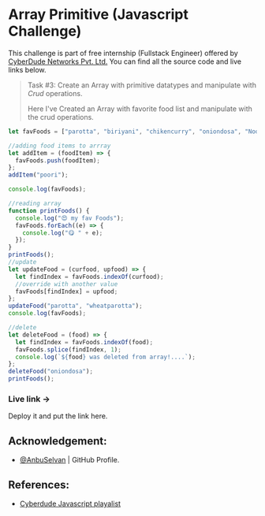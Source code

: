 # Array Primitive (Javascript Challenge)

This challenge is part of free internship (Fullstack Engineer) offered by [CyberDude Networks Pvt. Ltd.](https://cyberdudenetworks.com) You can find all the source code and live links below.

> Task #3: Create an Array with primitive datatypes and manipulate with _Crud_ operations.
>
> Here I've Created an Array with favorite food list and manipulate with the crud operations.

```js
let favFoods = ["parotta", "biriyani", "chikencurry", "oniondosa", "Noodles"];

//adding food items to arrray
let addItem = (foodItem) => {
  favFoods.push(foodItem);
};
addItem("poori");

console.log(favFoods);

//reading array
function printFoods() {
  console.log("😍 my fav Foods");
  favFoods.forEach((e) => {
    console.log("😋 " + e);
  });
}
printFoods();
//update
let updateFood = (curfood, upfood) => {
  let findIndex = favFoods.indexOf(curfood);
  //override with another value
  favFoods[findIndex] = upfood;
};
updateFood("parotta", "wheatparotta");
console.log(favFoods);

//delete
let deleteFood = (food) => {
  let findIndex = favFoods.indexOf(food);
  favFoods.splice(findIndex, 1);
  console.log(`${food} was deleted from array!....`);
};
deleteFood("oniondosa");
printFoods();
```

### Live link ->

Deploy it and put the link here.

## Acknowledgement:

- [@AnbuSelvan](https://github.com/anburocky3) | GitHub Profile.

## References:

- [Cyberdude Javascript playalist](https://www.youtube.com/playlist?list=PL73Obo20O_7ihsIM5K-hHYPrcqkkdQcLa)
